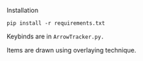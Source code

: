 Installation

`pip install -r requirements.txt`

Keybinds are in `ArrowTracker.py.`

Items are drawn using overlaying technique.
